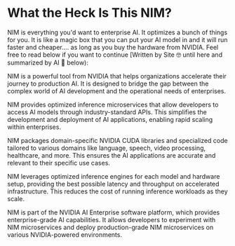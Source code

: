 # What the Heck Is This NIM?

NIM is everything you'd want to enterprise AI. It optimizes a bunch of things for you. It is like a magic box that you can put your AI model in and it will run faster and cheaper.... as long as you buy the hardware from NVIDIA. Feel free to read below if you want to continue [Written by Site 🤓 until here and summarized by AI 🤖 below):

NIM is a powerful tool from NVIDIA that helps organizations accelerate their journey to production AI. It is designed to bridge the gap between the complex world of AI development and the operational needs of enterprises.
        
NIM provides optimized inference microservices that allow developers to access AI models through industry-standard APIs. This simplifies the development and deployment of AI applications, enabling rapid scaling within enterprises.
        
NIM packages domain-specific NVIDIA CUDA libraries and specialized code tailored to various domains like language, speech, video processing, healthcare, and more. This ensures the AI applications are accurate and relevant to their specific use cases.
        
NIM leverages optimized inference engines for each model and hardware setup, providing the best possible latency and throughput on accelerated infrastructure. This reduces the cost of running inference workloads as they scale. 

NIM is part of the NVIDIA AI Enterprise software platform, which provides enterprise-grade AI capabilities. It allows developers to experiment with NIM microservices and deploy production-grade NIM microservices on various NVIDIA-powered environments. 